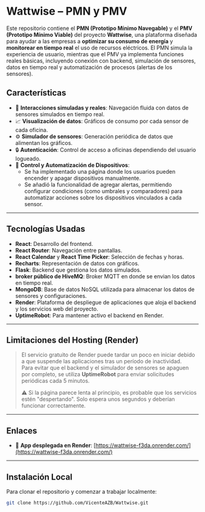 # Wattwise – PMN y PMV

Este repositorio contiene el **PMN (Prototipo Mínimo Navegable)** y el **PMV (Prototipo Mínimo Viable)** del proyecto **Wattwise**, una plataforma diseñada para ayudar a las empresas a **optimizar su consumo de energía** y **monitorear en tiempo real** el uso de recursos eléctricos. El PMN simula la experiencia de usuario, mientras que el PMV ya implementa funciones reales básicas, incluyendo conexión con backend, simulación de sensores, datos en tiempo real y automatización de procesos (alertas de los sensores).


## Características 

- 🔄 **Interacciones simuladas y reales**: Navegación fluida con datos de sensores simulados en tiempo real.
- 📈 **Visualización de datos**: Gráficos de consumo por cada sensor de cada oficina.
- ⚙️ **Simulador de sensores**: Generación periódica de datos que alimentan los gráficos.
- 🔒 **Autenticación**: Control de acceso a oficinas dependiendo del usuario logueado.
- 🔌 **Control y Automatización de Dispositivos**:
  - Se ha implementado una página donde los usuarios pueden encender y apagar dispositivos manualmente.
  - Se añadió la funcionalidad de agregar alertas, permitiendo configurar condiciones (como umbrales y comparadores) para automatizar acciones sobre los dispositivos vinculados a cada sensor.

---

## Tecnologías Usadas

- **React**: Desarrollo del frontend.
- **React Router**: Navegación entre pantallas.
- **React Calendar** y **React Time Picker**: Selección de fechas y horas.
- **Recharts**: Representación de datos con gráficos.
- **Flask**: Backend que gestiona los datos simulados.
- **broker público de HiveMQ**: Broker MQTT en donde se envian los datos en tiempo real.
- **MongoDB**: Base de datos NoSQL utilizada para almacenar los datos de sensores y configuraciones.
- **Render**: Plataforma de despliegue de aplicaciones que aloja el backend y los servicios web del proyecto.
- **UptimeRobot**: Para mantener activo el backend en Render.


---

## Limitaciones del Hosting (Render)

> El servicio gratuito de Render puede tardar un poco en iniciar debido a que suspende las aplicaciones tras un período de inactividad.  
> Para evitar que el backend y el simulador de sensores se apaguen por completo, se utiliza **UptimeRobot** para enviar solicitudes periódicas cada 5 minutos.  
>  
> ⚠️ Si la página parece lenta al principio, es probable que los servicios estén "despertando". Solo espera unos segundos y deberían funcionar correctamente.

---

## Enlaces

- 🚀 **App desplegada en Render**: [https://wattwise-f3da.onrender.com/](https://wattwise-f3da.onrender.com/)

---

## Instalación Local

Para clonar el repositorio y comenzar a trabajar localmente:

```bash
git clone https://github.com/VicenteAZB/Wattwise.git


